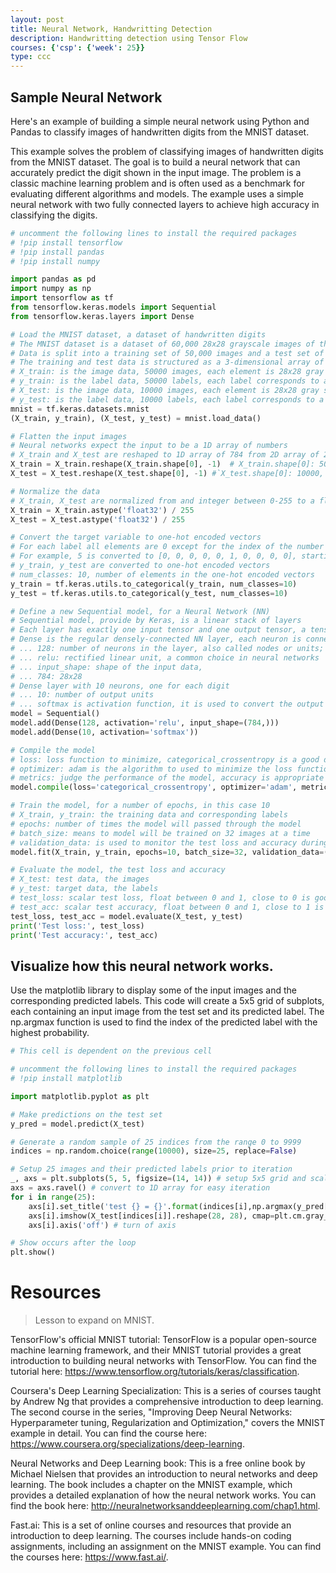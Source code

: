 ```yaml
---
layout: post
title: Neural Network, Handwritting Detection
description: Handwritting detection using Tensor Flow
courses: {'csp': {'week': 25}}
type: ccc
---
```


## Sample Neural Network
Here's an example of building a simple neural network using Python and Pandas to classify images of handwritten digits from the MNIST dataset.

This example solves the problem of classifying images of handwritten digits from the MNIST dataset. The goal is to build a neural network that can accurately predict the digit shown in the input image. The problem is a classic machine learning problem and is often used as a benchmark for evaluating different algorithms and models. The example uses a simple neural network with two fully connected layers to achieve high accuracy in classifying the digits.


```python
# uncomment the following lines to install the required packages
# !pip install tensorflow
# !pip install pandas
# !pip install numpy

import pandas as pd
import numpy as np
import tensorflow as tf
from tensorflow.keras.models import Sequential
from tensorflow.keras.layers import Dense

# Load the MNIST dataset, a dataset of handwritten digits
# The MNIST dataset is a dataset of 60,000 28x28 grayscale images of the 10 digits
# Data is split into a training set of 50,000 images and a test set of 10,000 images 
# The training and test data is structured as a 3-dimensional array of instance, image width and image height.
# X_train: is the image data, 50000 images, each element is 28x28 gray scale image
# y_train: is the label data, 50000 labels, each label corresponds to a handwritten digit
# X_test: is the image data, 10000 images, each element is 28x28 gray scale image 
# y_test: is the label data, 10000 labels, each label corresponds to a handwritten digit
mnist = tf.keras.datasets.mnist
(X_train, y_train), (X_test, y_test) = mnist.load_data()

# Flatten the input images
# Neural networks expect the input to be a 1D array of numbers
# X_train and X_test are reshaped to 1D array of 784 from 2D array of 28x28
X_train = X_train.reshape(X_train.shape[0], -1)  # X_train.shape[0]: 50000, -1: 784, 28x28
X_test = X_test.reshape(X_test.shape[0], -1) #`X_test.shape[0]: 10000, -1: 784, 28x28`

# Normalize the data
# X_train, X_test are normalized from and integer between 0-255 to a float32 between 0-1
X_train = X_train.astype('float32') / 255
X_test = X_test.astype('float32') / 255

# Convert the target variable to one-hot encoded vectors
# For each label all elements are 0 except for the index of the number which is 1
# For example, 5 is converted to [0, 0, 0, 0, 0, 1, 0, 0, 0, 0], starting from left counting 0,1,2,3,4,5 in this example
# y_train, y_test are converted to one-hot encoded vectors
# num_classes: 10, number of elements in the one-hot encoded vectors
y_train = tf.keras.utils.to_categorical(y_train, num_classes=10)
y_test = tf.keras.utils.to_categorical(y_test, num_classes=10)

# Define a new Sequential model, for a Neural Network (NN)
# Sequential model, provide by Keras, is a linear stack of layers
# Each layer has exactly one input tensor and one output tensor, a tensor is a multi-dimensional array
# Dense is the regular densely-connected NN layer, each neuron is connected to every neuron in the previous layer
# ... 128: number of neurons in the layer, also called nodes or units; this is a hyperparameter and can be tuned for better performance or accuracy
# ... relu: rectified linear unit, a common choice in neural networks
# ... input_shape: shape of the input data, 
# ... 784: 28x28
# Dense layer with 10 neurons, one for each digit
# ... 10: number of output units
# ... softmax is activation function, it is used to convert the output to a probability distribution
model = Sequential()
model.add(Dense(128, activation='relu', input_shape=(784,)))
model.add(Dense(10, activation='softmax'))

# Compile the model
# loss: loss function to minimize, categorical_crossentropy is a good default for classification
# optimizer: adam is the algorithm to used to minimize the loss function, it combines the advantages of two other extensions of stochastic gradient descent
# metrics: judge the performance of the model, accuracy is appropriate for classification problems 
model.compile(loss='categorical_crossentropy', optimizer='adam', metrics=['accuracy'])

# Train the model, for a number of epochs, in this case 10
# X_train, y_train: the training data and corresponding labels
# epochs: number of times the model will passed through the model
# batch_size: means to model will be trained on 32 images at a time
# validation_data: is used to monitor the test loss and accuracy during training
model.fit(X_train, y_train, epochs=10, batch_size=32, validation_data=(X_test, y_test))

# Evaluate the model, the test loss and accuracy
# X_test: test data, the images
# y_test: target data, the labels
# test_loss: scalar test loss, float between 0 and 1, close to 0 is good
# test_acc: scalar test accuracy, float between 0 and 1, close to 1 is good  
test_loss, test_acc = model.evaluate(X_test, y_test)
print('Test loss:', test_loss)
print('Test accuracy:', test_acc)
```

## Visualize how this neural network works. 

Use the matplotlib library to display some of the input images and the corresponding predicted labels.  This code will create a 5x5 grid of subplots, each containing an input image from the test set and its predicted label. The np.argmax function is used to find the index of the predicted label with the highest probability.


```python
# This cell is dependent on the previous cell

# uncomment the following lines to install the required packages
# !pip install matplotlib 

import matplotlib.pyplot as plt

# Make predictions on the test set
y_pred = model.predict(X_test)

# Generate a random sample of 25 indices from the range 0 to 9999
indices = np.random.choice(range(10000), size=25, replace=False)

# Setup 25 images and their predicted labels prior to iteration
_, axs = plt.subplots(5, 5, figsize=(14, 14)) # setup 5x5 grid and scale figure
axs = axs.ravel() # convert to 1D array for easy iteration
for i in range(25):
    axs[i].set_title('test {} = {}'.format(indices[i],np.argmax(y_pred[indices[i]]))) # show test, predicted value
    axs[i].imshow(X_test[indices[i]].reshape(28, 28), cmap=plt.cm.gray_r) # show flattened 1D array as 2D array, 28x28
    axs[i].axis('off') # turn of axis

# Show occurs after the loop
plt.show()
```

# Resources
> Lesson to expand on MNIST.

TensorFlow's official MNIST tutorial: TensorFlow is a popular open-source machine learning framework, and their MNIST tutorial provides a great introduction to building neural networks with TensorFlow. You can find the tutorial here: https://www.tensorflow.org/tutorials/keras/classification.

Coursera's Deep Learning Specialization: This is a series of courses taught by Andrew Ng that provides a comprehensive introduction to deep learning. The second course in the series, "Improving Deep Neural Networks: Hyperparameter tuning, Regularization and Optimization," covers the MNIST example in detail. You can find the course here: https://www.coursera.org/specializations/deep-learning.

Neural Networks and Deep Learning book: This is a free online book by Michael Nielsen that provides an introduction to neural networks and deep learning. The book includes a chapter on the MNIST example, which provides a detailed explanation of how the neural network works. You can find the book here: http://neuralnetworksanddeeplearning.com/chap1.html.

Fast.ai: This is a set of online courses and resources that provide an introduction to deep learning. The courses include hands-on coding assignments, including an assignment on the MNIST example. You can find the courses here: https://www.fast.ai/.

